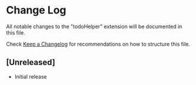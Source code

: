 # Change Log

All notable changes to the "todoHelper" extension will be documented in this file.

Check [Keep a Changelog](http://keepachangelog.com/) for recommendations on how to structure this file.

## [Unreleased]

- Initial release
